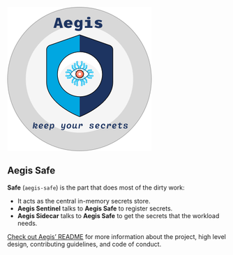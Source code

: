 ![Aegis](assets/aegis-banner.png "Aegis")

## Aegis Safe

**Safe** (`aegis-safe`) is the part that does most of the dirty work:

* It acts as the central in-memory secrets store.
* **Aegis Sentinel** talks to **Aegis Safe** to register secrets.
* **Aegis Sidecar** talks to **Aegis Safe** to get the secrets that the workload needs.

[Check out Aegis’ README][aegis-readme] for more information about the project,
high level design, contributing guidelines, and code of conduct.

[aegis]: https://github.com/zerotohero-dev/aegis "Aegis"
[aegis-readme]: https://github.com/zerotohero-dev/aegis/blob/main/README.md "Aegis README"
